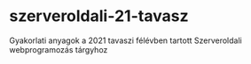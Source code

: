 # szerveroldali-21-tavasz
Gyakorlati anyagok a 2021 tavaszi félévben tartott Szerveroldali webprogramozás tárgyhoz

